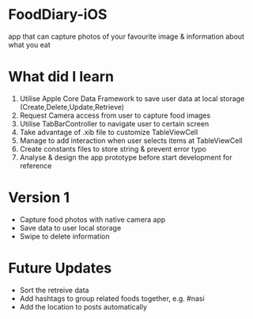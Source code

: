 # FoodDiary-iOS

app that can capture photos of your favourite image & information about what you eat

# What did I learn

1. Utilise Apple Core Data Framework to save user data at local storage (Create,Delete,Update,Retrieve)
2. Request Camera access from user to capture food images
3. Utilise TabBarController to navigate user to certain screen
4. Take advantage of .xib file to customize TableViewCell
5. Manage to add interaction when user selects items at TableViewCell
6. Create constants files to store string & prevent error typo
7. Analyse & design the app prototype before start development for reference



# Version 1

- Capture food photos with native camera app
- Save data to user local storage
- Swipe to delete information

# Future Updates

- Sort the retreive data
- Add hashtags to group related foods together, e.g. #nasi
- Add the location to posts automatically
